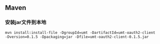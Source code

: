 ## Maven

### 安装jar文件到本地

```
mvn install:install-file -DgroupId=umt -DartifactId=umt-oauth2-client -Dversion=0.1.5 -Dpackaging=jar -Dfile=umt-oauth2-client-0.1.5.jar
```